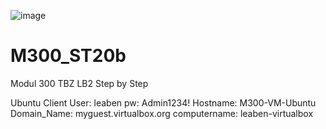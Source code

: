 ![image](https://github.com/JuveFanBoy/M300_ST20b/assets/60262192/eec62af4-56e4-48ed-a00d-862c7f8d4602)
# M300_ST20b
Modul 300 TBZ
LB2 Step by Step 


Ubuntu Client 
User: leaben
pw: Admin1234!
Hostname: M300-VM-Ubuntu
Domain_Name: myguest.virtualbox.org
computername: leaben-virtualbox
